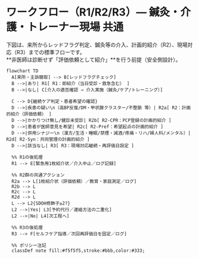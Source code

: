 # ワークフロー（R1/R2/R3）— 鍼灸・介護・トレーナー現場 共通

下図は、来所からレッドフラグ判定、鍼灸等の介入、計画的紹介（R2）、現場対応（R3）までの標準フローです。  
**非医師は診断せず「評価依頼として紹介」**を行う前提（安全側設計）。

```mermaid
flowchart TD
  A[来所・主訴聴取] --> B[レッドフラグチェック]
  B -->|あり| R1[ R1：即紹介（当日受診・救急含む） ]
  B -->|なし| C[介入の適否確認 → 介入実施（鍼灸/ケア/トレーニング）]

  C --> D{継続ケア判定・患者希望の確認}
  D -->|疾患の疑い\n（高BP反復/DM・甲状腺クラスター/不整脈 等）| R2a[ R2：計画的紹介（評価依頼） ]
  D -->|かかりつけ無し/健診未受診| R2b[ R2-CPR：PCP登録の計画的紹介 ]
  D -->|患者が医師意見を希望| R2c[ R2-Pref：希望起点の計画的紹介 ]
  D -->|併用シナジー\n（漢方/生活・睡眠/禁煙・減酒/疼痛・リハ/婦人科/メンタル）| R2d[ R2-Syn：共同管理の計画的紹介 ]
  D -->|該当なし| R3[ R3：現場対応継続・再評価日設定 ]

  %% R1の後処理
  R1 --> E[緊急用1枚紹介状／介入中止／ログ記録]

  %% R2群の共通アクション
  R2a --> L[1枚紹介状（評価依頼）／教育・家庭測定／ログ]
  R2b --> L
  R2c --> L
  R2d --> L
  L --> L2{SDOH修飾子≥2?}
  L2 -->|Yes| L3[予約代行／連絡方法の二重化]
  L2 -->|No| L4[次工程へ]

  %% R3の後処理
  R3 --> F[セルフケア指導／次回再評価日を固定／ログ]

  %% ポリシー注記
  classDef note fill:#f5f5f5,stroke:#bbb,color:#333;
